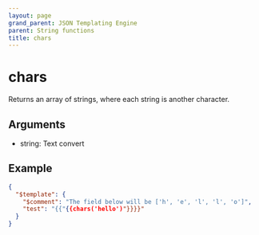 ```yaml
---
layout: page
grand_parent: JSON Templating Engine
parent: String functions
title: chars
---
```


# chars

Returns an array of strings, where each string is another character.

## Arguments

 - string: Text convert

## Example

```json
{
  "$template": {
    "$comment": "The field below will be ['h', 'e', 'l', 'l', 'o']",
    "test": "{{"{{chars('hello')"}}}}"
  }
}
```
